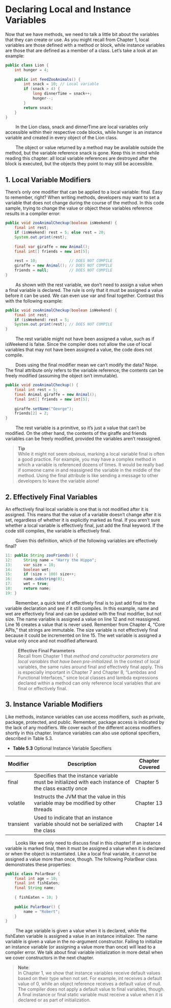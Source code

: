 # Declaring Local and Instance Variables

Now that we have methods, we need to talk a little bit about the variables that they can
create or use. As you might recall from Chapter 1, local variables are those defined with a
method or block, while instance variables are those that are defined as a member of a class.
Let’s take a look at an example:

```java
public class Lion {
    int hunger = 4;
 
    public int feedZooAnimals() {
        int snack = 10; // Local variable
        if (snack > 4) {
            long dinnerTime = snack++;
            hunger--;
        }
        return snack;
    }
}
```

&emsp;&emsp;
In the Lion class, snack and dinnerTime are local variables only accessible within their
respective code blocks, while hunger is an instance variable and created in every object of
the Lion class. <br />

&emsp;&emsp;
The object or value returned by a method may be available outside the method, but the
variable reference snack is gone. Keep this in mind while reading this chapter: all local 
variable references are destroyed after the block is executed, but the objects they point to may
still be accessible.

## 1. Local Variable Modifiers

There’s only one modifier that can be applied to a local variable: final. Easy to remember,
right? When writing methods, developers may want to set a variable that does not change
during the course of the method. In this code sample, trying to change the value or object
these variables reference results in a compiler error:

```java
public void zooAnimalCheckup(boolean isWeekend) {
    final int rest;
    if (isWeekend) rest = 5; else rest = 20;
    System.out.print(rest);
 
    final var giraffe = new Animal();
    final int[] friends = new int[5];
 
    rest = 10;              // DOES NOT COMPILE
    giraffe = new Animal(); // DOES NOT COMPILE
    friends = null;         // DOES NOT COMPILE
}
```

&emsp;&emsp;
As shown with the rest variable, we don’t need to assign a value when a final variable
is declared. The rule is only that it must be assigned a value before it can be used. We can
even use var and final together. Contrast this with the following example:

```java
public void zooAnimalCheckup(boolean isWeekend) {
    final int rest;
    if (isWeekend) rest = 5;
    System.out.print(rest); // DOES NOT COMPILE
}
```

&emsp;&emsp;
The rest variable might not have been assigned a value, such as if isWeekend is false.
Since the compiler does not allow the use of local variables that may not have been assigned
a value, the code does not compile. <br />

&emsp;&emsp;
Does using the final modifier mean we can’t modify the data? Nope. The final attribute
only refers to the variable reference; the contents can be freely modified (assuming the object
isn’t immutable).

```java
public void zooAnimalCheckup() {
    final int rest = 5;
    final Animal giraffe = new Animal();
    final int[] friends = new int[5];
 
    giraffe.setName("George");
    friends[2] = 2;
}
```

&emsp;&emsp;
The rest variable is a primitive, so it’s just a value that can’t be modified. On the other
hand, the contents of the giraffe and friends variables can be freely modified, provided
the variables aren’t reassigned.

> **Tip** <br />
> While it might not seem obvious, marking a local variable final is
often a good practice. For example, you may have a complex method
in which a variable is referenced dozens of times. It would be really bad
if someone came in and reassigned the variable in the middle of the
method. Using the final attribute is like sending a message to other
developers to leave the variable alone!
 
## 2. Effectively Final Variables
An effectively final local variable is one that is not modified after it is assigned. This means
that the value of a variable doesn’t change after it is set, regardless of whether it is explicitly
marked as final. If you aren’t sure whether a local variable is effectively final, just add the
final keyword. If the code still compiles, the variable is effectively final. <br />

&emsp;&emsp;
Given this definition, which of the following variables are effectively final?

```java
11: public String zooFriends() {
12:     String name = "Harry the Hippo";
13:     var size = 10;
14:     boolean wet;
15:     if (size > 100) size++;
16:     name.substring(0);
17:     wet = true;
18:     return name;
19: }
```

&emsp;&emsp;
Remember, a quick test of effectively final is to just add final to the variable declaration 
and see if it still compiles. In this example, name and wet are effectively final and can
be updated with the final modifier, but not size. The name variable is assigned a value
on line 12 and not reassigned. Line 16 creates a value that is never used. Remember from
Chapter 4, “Core APIs,” that strings are immutable. The size variable is not effectively final
because it could be incremented on line 15. The wet variable is assigned a value only once
and not modified afterward.

> **Effective Final Parameters** <br />
> Recall from Chapter 1 that *method and constructor parameters are local variables that have
been pre-initialized*. In the context of local variables, the same rules around final and
effectively final apply. This is especially important in Chapter 7 and Chapter 8, “Lambdas
and Functional Interfaces,” since local classes and lambda expressions declared within a
method can only reference local variables that are final or effectively final.

## 3. Instance Variable Modifiers
Like methods, instance variables can use access modifiers, such as private, package, protected,
and public. Remember, package access is indicated by the lack of any modifiers. We cover
each of the different access modifiers shortly in this chapter. Instance variables can also use
optional specifiers, described in Table 5.3.

- **Table 5.3** Optional Instance Variable Specifiers <br />

|Modifier|Description|Chapter Covered|
|--------|-----------|--------------|
|final|Specifies that the instance variable must be initialized with each instance of the class exactly once|Chapter 5|
|volatile|Instructs the JVM that the value in this variable may be modified by other threads|Chapter 13|
|transient|Used to indicate that an instance variable should not be serialized with the class|Chapter 14|

&emsp;&emsp;
Looks like we only need to discuss final in this chapter! If an instance variable is
marked final, then it must be assigned a value when it is declared or when the object is
instantiated. Like a local final variable, it cannot be assigned a value more than once,
though. The following PolarBear class demonstrates these properties:

```java
public class PolarBear {
    final int age = 10;
    final int fishEaten;
    final String name;
    
    { fishEaten = 10; }
    
    public PolarBear() {
        name = "Robert";
    }
}
```

&emsp;&emsp;
The age variable is given a value when it is declared, while the fishEaten variable
is assigned a value in an instance initializer. The name variable is given a value in the 
no-argument constructor. Failing to initialize an instance variable (or assigning a value more
than once) will lead to a compiler error. We talk about final variable initialization in more
detail when we cover constructors in the next chapter.

> **Note**: <br />
> In Chapter 1, we show that instance variables receive default values
based on their type when not set. For example, int receives a default
value of 0, while an object reference receives a default value of null. The
compiler does not apply a default value to final variables, though. A
final instance or final static variable must receive a value when it is
declared or as part of initialization.

